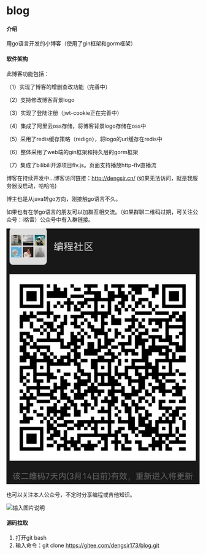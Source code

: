 # blog

#### 介绍
用go语言开发的小博客（使用了gin框架和gorm框架）



#### 软件架构
此博客功能包括：

（1）实现了博客的增删查改功能（完善中）

（2）支持修改博客背景logo

（3）实现了登陆注册（jwt-cookie正在完善中）

（4）集成了阿里云oss存储，将博客背景logo存储在oss中

（5）采用了redis缓存策略（redigo），将logo的url缓存在redis中

（6）整体采用了web端的gin框架和持久层的gorm框架

（7）集成了bilibili开源项目flv.js。页面支持播放http-flv直播流


博客在持续开发中...博客访问链接：http://dengsir.cn/   (如果无法访问，就是我服务器没启动，哈哈哈)

博主也是从java转go方向，刚接触go语言不久。

如果也有在学go语言的朋友可以加群互相交流。（如果群聊二维码过期，可关注公众号：i格雷）公众号中有入群链接。

![输入图片说明](%E5%BE%AE%E4%BF%A1%E5%9B%BE%E7%89%87_20220307114458%20(2).jpg)






也可以关注本人公众号，不定时分享编程或吉他知识。

![输入图片说明](%E6%89%AB%E7%A0%81_%E6%90%9C%E7%B4%A2%E8%81%94%E5%90%88%E4%BC%A0%E6%92%AD%E6%A0%B7%E5%BC%8F-%E7%99%BD%E8%89%B2%E7%89%88.png)




#### 源码拉取

1. 打开git bash
2. 输入命令：git clone https://gitee.com/dengsir173/blog.git





